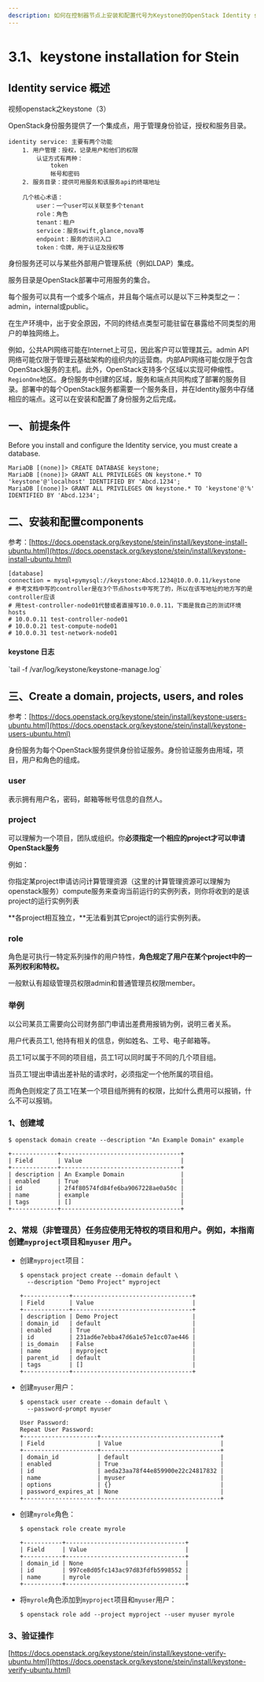 ```yaml
---
description: 如何在控制器节点上安装和配置代号为Keystone的OpenStack Identity service
---
```


# 3.1、keystone installation for Stein

## Identity service 概述

视频openstack之keystone（3）

OpenStack身份服务提供了一个集成点，用于管理身份验证，授权和服务目录。

```text
identity service: 主要有两个功能
    1. 用户管理：授权，记录用户和他们的权限
        认证方式有两种：
            token
            帐号和密码
    2. 服务目录：提供可用服务和该服务api的终端地址
    
    几个核心术语：
        user：一个user可以关联至多个tenant
        role：角色
        tenant：租户
        service：服务swift,glance,nova等
        endpoint：服务的访问入口
        token：令牌，用于认证及授权等  
```

身份服务还可以与某些外部用户管理系统（例如LDAP）集成。

服务目录是OpenStack部署中可用服务的集合。

每个服务可以具有一个或多个端点，并且每个端点可以是以下三种类型之一：admin，internal或public。

在生产环境中，出于安全原因，不同的终结点类型可能驻留在暴露给不同类型的用户的单独网络上。

例如，公共API网络可能在Internet上可见，因此客户可以管理其云。admin API网络可能仅限于管理云基础架构的组织内的运营商。内部API网络可能仅限于包含OpenStack服务的主机。此外，OpenStack支持多个区域以实现可伸缩性。`RegionOne`地区。身份服务中创建的区域，服务和端点共同构成了部署的服务目录。部署中的每个OpenStack服务都需要一个服务条目，并在Identity服务中存储相应的端点。这可以在安装和配置了身份服务之后完成。

## 一、前提条件

Before you install and configure the Identity service, you must create a database.

```text
MariaDB [(none)]> CREATE DATABASE keystone;
MariaDB [(none)]> GRANT ALL PRIVILEGES ON keystone.* TO 'keystone'@'localhost' IDENTIFIED BY 'Abcd.1234';
MariaDB [(none)]> GRANT ALL PRIVILEGES ON keystone.* TO 'keystone'@'%' IDENTIFIED BY 'Abcd.1234';
```

## 二、安装和配置components

参考：[https://docs.openstack.org/keystone/stein/install/keystone-install-ubuntu.html](https://docs.openstack.org/keystone/stein/install/keystone-install-ubuntu.html)

```text
[database]
connection = mysql+pymysql://keystone:Abcd.1234@10.0.0.11/keystone
# 参考文档中写的controller是在3个节点hosts中写死了的，所以在该写地址的地方写的是controller应该
# 用test-controller-node01代替或者直接写10.0.0.11，下面是我自己的测试环境hosts
# 10.0.0.11 test-controller-node01
# 10.0.0.21 test-compute-node01
# 10.0.0.31 test-network-node01
```

#### keystone 日志

\`tail -f /var/log/keystone/keystone-manage.log\`

## 三、Create a domain, projects, users, and roles

参考：[https://docs.openstack.org/keystone/stein/install/keystone-users-ubuntu.html](https://docs.openstack.org/keystone/stein/install/keystone-users-ubuntu.html)

身份服务为每个OpenStack服务提供身份验证服务。身份验证服务由用域，项目，用户和角色的组成。

### **user**

表示拥有用户名，密码，邮箱等帐号信息的自然人。

### **project**

可以理解为一个项目，团队或组织。你**必须指定一个相应的project才可以申请OpenStack服务**

例如：

你指定某project申请访问计算管理资源（这里的计算管理资源可以理解为openstack服务）compute服务来查询当前运行的实例列表，则你将收到的是该project的运行实例列表

**各project相互独立，**无法看到其它project的运行实例列表。

### **role**

角色是可执行一特定系列操作的用户特性，**角色规定了用户在某个project中的一系列权利和特权。**

一般默认有超级管理员权限admin和普通管理员权限member。

### **举例**

以公司某员工需要向公司财务部门申请出差费用报销为例，说明三者关系。

用户代表员工1, 他持有相关的信息，例如姓名、工号、电子邮箱等。 

员工1可以属于不同的项目组，员工1可以同时属于不同的几个项目组。

当员工1提出申请出差补贴的请求时，必须指定一个他所属的项目组。

而角色则规定了员工1在某一个项目组所拥有的权限，比如什么费用可以报销，什么不可以报销。

### 1、创建域

```text
$ openstack domain create --description "An Example Domain" example

+-------------+----------------------------------+
| Field       | Value                            |
+-------------+----------------------------------+
| description | An Example Domain                |
| enabled     | True                             |
| id          | 2f4f80574fd84fe6ba9067228ae0a50c |
| name        | example                          |
| tags        | []                               |
+-------------+----------------------------------+
```

### 2、常规（非管理员）任务应使用无特权的项目和用户。例如，本指南创建`myproject`项目和`myuser` 用户。

* 创建`myproject`项目：

  ```text
  $ openstack project create --domain default \
    --description "Demo Project" myproject

  +-------------+----------------------------------+
  | Field       | Value                            |
  +-------------+----------------------------------+
  | description | Demo Project                     |
  | domain_id   | default                          |
  | enabled     | True                             |
  | id          | 231ad6e7ebba47d6a1e57e1cc07ae446 |
  | is_domain   | False                            |
  | name        | myproject                        |
  | parent_id   | default                          |
  | tags        | []                               |
  +-------------+----------------------------------+
  ```

* 创建`myuser`用户：

  ```text
  $ openstack user create --domain default \
    --password-prompt myuser

  User Password:
  Repeat User Password:
  +---------------------+----------------------------------+
  | Field               | Value                            |
  +---------------------+----------------------------------+
  | domain_id           | default                          |
  | enabled             | True                             |
  | id                  | aeda23aa78f44e859900e22c24817832 |
  | name                | myuser                           |
  | options             | {}                               |
  | password_expires_at | None                             |
  +---------------------+----------------------------------+
  ```

* 创建`myrole`角色：

  ```text
  $ openstack role create myrole

  +-----------+----------------------------------+
  | Field     | Value                            |
  +-----------+----------------------------------+
  | domain_id | None                             |
  | id        | 997ce8d05fc143ac97d83fdfb5998552 |
  | name      | myrole                           |
  +-----------+----------------------------------+
  ```

* 将`myrole`角色添加到`myproject`项目和`myuser`用户：

  ```text
  $ openstack role add --project myproject --user myuser myrole
  ```

### 3、验证操作

[https://docs.openstack.org/keystone/stein/install/keystone-verify-ubuntu.html](https://docs.openstack.org/keystone/stein/install/keystone-verify-ubuntu.html)






